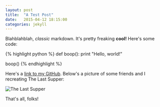 ```yaml
---
layout: post
title:  "A Test Post"
date:   2015-04-12 18:15:00
categories: jekyll
---
```


Blahblahblah, *classic* markdown. It's pretty freaking **cool!** Here's some code:

{% highlight python %}
def boop():
  print "Hello, world!"

boop()
{% endhighlight %}
<!-- more -->

Here's a [link to my GitHub][my-github]. Below's a picture of some friends and I recreating The Last Supper:

![The Last Supper](http://i.imgur.com/6KaTnOO.jpg "The Last Supper")

That's all, folks!

[my-github]: https://github.com/SaintDako